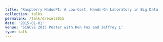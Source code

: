 ```yaml
---
title: 'Raspberry HadooPI: A Low-Cost, Hands-On Laboratory in Big Data and Analytics'
collection: talks
permalink: /talk/drexel2015
date: '2015-01-01'
venue: 'SIGCSE 2015 Poster with Ken Fox and Jeffrey L'
type: talk
---
```


